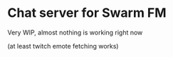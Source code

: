 # Chat server for Swarm FM

Very WIP, almost nothing is working right now

(at least twitch emote fetching works)
